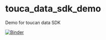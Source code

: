 # touca_data_sdk_demo

Demo for toucan data SDK

[![Binder](https://mybinder.org/badge.svg)](https://mybinder.org/v2/gh/piotch/touca_data_sdk_demo/master)
